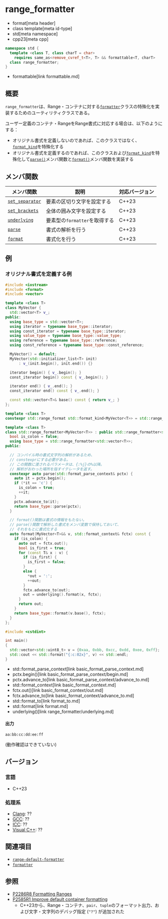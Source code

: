 # range_formatter
* format[meta header]
* class template[meta id-type]
* std[meta namespace]
* cpp23[meta cpp]

```cpp
namespace std {
  template <class T, class charT = char>
    requires same_as<remove_cvref_t<T>, T> && formattable<T, charT>
  class range_formatter;
}
```
* formattable[link formattable.md]

## 概要
`range_formatter`は、Range・コンテナに対する[`formatter`](formatter.md)クラスの特殊化を実装するためのユーティリティクラスである。

ユーザー定義のコンテナ・RangeをRange書式に対応する場合は、以下のようにする：

- オリジナル書式を定義しないのであれば、このクラスではなく、[`format_kind`](format_kind.md)を特殊化する
- オリジナル書式を定義するのであれば、このクラスおよび[`format_kind`](format_kind.md)を特殊化して[`parse()`](range_formatter/parse.md)メンバ関数と[`format()`](range_formatter/format.md)メンバ関数を実装する


## メンバ関数

| メンバ関数 | 説明 | 対応バージョン |
|------------|------|----------------|
| [`set_separator`](range_formatter/set_separator.md) | 要素の区切り文字を設定する | C++23 |
| [`set_brackets`](range_formatter/set_brackets.md)   | 全体の囲み文字を設定する | C++23 |
| [`underlying`](range_formatter/underlying.md)       | 要素型の`formatter`を取得する | C++23 |
| [`parse`](range_formatter/parse.md)                 | 書式の解析を行う | C++23 |
| [`format`](range_formatter/format.md)               | 書式化を行う | C++23 |


## 例
### オリジナル書式を定義する例
```cpp example
#include <iostream>
#include <format>
#include <vector>

template <class T>
class MyVector {
  std::vector<T> v_;
public:
  using base_type = std::vector<T>;
  using iterator = typename base_type::iterator;
  using const_iterator = typename base_type::iterator;
  using value_type = typename base_type::value_type;
  using reference = typename base_type::reference;
  using const_reference = typename base_type::const_reference;

  MyVector() = default;
  MyVector(std::initializer_list<T> init)
      : v_(init.begin(), init.end()) {}

  iterator begin() { v_.begin(); }
  const_iterator begin() const { v_.begin(); }

  iterator end() { v_.end(); }
  const_iterator end() const { v_.end(); }

  const std::vector<T>& base() const { return v_; }
};

template <class T>
constexpr std::range_format std::format_kind<MyVector<T>> = std::range_format::sequence;

template <class T>
class std::range_formatter<MyVector<T>> : public std::range_formatter<std::vector<T>> {
  bool is_colon = false;
  using base_type = std::range_formatter<std::vector<T>>;
public:

  // コンパイル時の書式文字列の解析があるため、
  // constexprにする必要がある。
  // この関数に渡されるパラメータは、{:%j}の%以降。
  // 解析がおわった場所を指すイテレータを返す。
  constexpr auto parse(std::format_parse_context& pctx) {
    auto it = pctx.begin();
    if (*it == 'c') {
      is_colon = true;
      ++it;
    }
    pctx.advance_to(it);
    return base_type::parse(pctx);
  }

  // format()関数は書式の情報をもたない。
  // parse()関数で解析した書式をメンバ変数で保持しておいて、
  // それをもとに書式化する
  auto format(MyVector<T>&& v, std::format_context& fctx) const {
    if (is_colon) {
      auto out = fctx.out();
      bool is_first = true;
      for (const T& x : v) {
        if (is_first) {
          is_first = false;
        }
        else {
          *out = ':';
          ++out;
        }
        fctx.advance_to(out);
        out = underlying().format(x, fctx);
      }
      return out;
    }
    return base_type::format(v.base(), fctx);
  }
};

#include <cstdint>

int main()
{
  std::vector<std::uint8_t> v = {0xaa, 0xbb, 0xcc, 0xdd, 0xee, 0xff};
  std::cout << std::format("{:c:02x}", v) << std::endl;
}
```
* std::format_parse_context[link basic_format_parse_context.md]
* pctx.begin()[link basic_format_parse_context/begin.md]
* pctx.advance_to[link basic_format_parse_context/advance_to.md]
* std::format_context[link basic_format_context.md]
* fctx.out()[link basic_format_context/out.md]
* fctx.advance_to[link basic_format_context/advance_to.md]
* std::format_to[link format_to.md]
* std::format[link format.md]
* underlying()[link range_formatter/underlying.md]


#### 出力
```
aa:bb:cc:dd:ee:ff
```

(動作確認はできていない)

## バージョン
### 言語
- C++23

### 処理系
- [Clang](/implementation.md#clang): ??
- [GCC](/implementation.md#gcc): ??
- [ICC](/implementation.md#icc): ??
- [Visual C++](/implementation.md#visual_cpp): ??

## 関連項目
- [`range-default-formatter`](range-default-formatter.md.nolink)
- [`formatter`](formatter.md)


## 参照
- [P2286R8 Formatting Ranges](https://www.open-std.org/jtc1/sc22/wg21/docs/papers/2022/p2286r8.html)
- [P2585R1 Improve default container formatting](https://www.open-std.org/jtc1/sc22/wg21/docs/papers/2022/p2585r1.html)
    - C++23から、Range・コンテナ、`pair`、`tuple`のフォーマット出力、および文字・文字列のデバッグ指定 (`"?"`) が追加された
